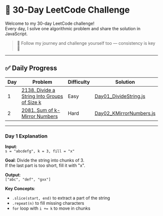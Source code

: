 # 🧠 30-Day LeetCode Challenge

Welcome to my 30-day LeetCode challenge!  
Every day, I solve one algorithmic problem and share the solution in JavaScript.

> 📌 Follow my journey and challenge yourself too — consistency is key 💪

---

## ✅ Daily Progress

| Day | Problem | Difficulty | Solution |
|-----|---------|------------|----------|
| 1 | [2138. Divide a String Into Groups of Size k](https://leetcode.com/problems/divide-a-string-into-groups-of-size-k/) | Easy | [Day01_DivideString.js](./Day01_DivideString.js) |
| 2 | [2081. Sum of k-Mirror Numbers](https://leetcode.com/problems/sum-of-k-mirror-numbers/) | Hard | [Day02_KMirrorNumbers.js](./Day02_KMirrorNumbers.js) |

---

### Day 1 Explanation

**Input**:  
`s = "abcdefg", k = 3, fill = "x"`

**Goal**: Divide the string into chunks of 3.  
If the last part is too short, fill it with "x".

**Output**:  
`["abc", "def", "gxx"]`

**Key Concepts**:
- `.slice(start, end)` to extract a part of the string
- `.repeat(n)` to fill missing characters
- `for` loop with `i += k` to move in chunks
